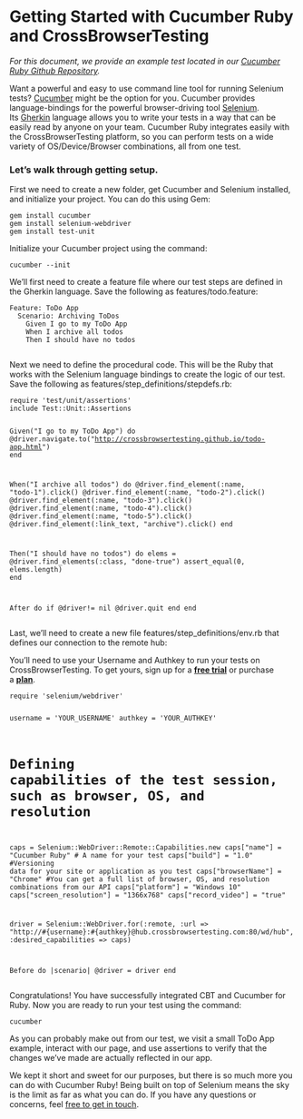 <h1><strong>Getting Started with Cucumber Ruby and CrossBrowserTesting</strong></h1>
<p><em>For this document, we provide an example test located in our&nbsp;<a href="https://github.com/crossbrowsertesting/selenium-cucumber-ruby">Cucumber Ruby Github Repository</a>.</em></p>
<p>Want a powerful and easy to use command line tool for running Selenium tests?&nbsp;<a href="https://cucumber.io/">Cucumber</a>&nbsp;might be the option for you. Cucumber provides language-bindings for the powerful browser-driving tool&nbsp;<a href="http://www.seleniumhq.org/docs/" rel="nofollow">Selenium</a>. Its&nbsp;<a href="https://docs.cucumber.io/gherkin/" rel="nofollow">Gherkin</a> language allows you to write your tests in a way that can be easily read by anyone on your team. Cucumber Ruby integrates easily with the CrossBrowserTesting platform, so you can perform tests on a wide variety of OS/Device/Browser combinations, all from one test.</p>
<h3>Let’s walk through getting setup.</h3>
<p>First we need to create a new folder, get Cucumber and Selenium installed, and initialize your project. You can do this using Gem:</p>
<p><code class=" prettyprinted"><span class="pln">gem install cucumber</span></code><br>
<code class=" prettyprinted"><span class="pln">gem install selenium-webdriver&nbsp;</span></code><br>
<code class=" prettyprinted"><span class="pln">gem install test-unit</span></code><code class=" prettyprinted"></code></p>
<p>Initialize your Cucumber project using the command:</p>
<pre><code>cucumber --init</code></pre>
<p>We’ll first need to create a feature file where our test steps are defined in the Gherkin language. Save the following as features/todo.feature:</p>
<pre><code>Feature: ToDo App
  Scenario: Archiving ToDos
    Given I go to my ToDo App
    When I archive all todos
    Then I should have no todos
 </code></pre>
<p>Next we need to define the procedural code. This will be the Ruby that works with the Selenium language bindings to create the logic of our test. Save the following as features/step_definitions/stepdefs.rb:</p>
<pre><code>require 'test/unit/assertions'
include Test::Unit::Assertions

Given("I go to my ToDo App") do
	@driver.navigate.to("http://crossbrowsertesting.github.io/todo-app.html")
end

When("I archive all todos") do
	@driver.find_element(:name, "todo-1").click()
	@driver.find_element(:name, "todo-2").click()
	@driver.find_element(:name, "todo-3").click()
	@driver.find_element(:name, "todo-4").click()
	@driver.find_element(:name, "todo-5").click()
	@driver.find_element(:link_text, "archive").click()
end

Then("I should have no todos") do
	elems = @driver.find_elements(:class, "done-true")
	assert_equal(0, elems.length)
end

After do
	if @driver!= nil
		@driver.quit
	end
end </code></pre>
<p>Last, we’ll need to create a new file features/step_definitions/env.rb that defines our connection to the remote hub:</p>
<div class="blue-alert">You’ll need to use your Username and Authkey to run your tests on CrossBrowserTesting. To get yours, sign up for a&nbsp;<a href="https://crossbrowsertesting.com/freetrial"><b>free trial</b></a>&nbsp;or purchase a&nbsp;<a href="https://crossbrowsertesting.com/pricing"><b>plan</b></a>.</div>
<pre><code>require 'selenium/webdriver'

username = 'YOUR_USERNAME'
authkey = 'YOUR_AUTHKEY'

# Defining capabilities of the test session, such as browser, OS, and resolution
caps = Selenium::WebDriver::Remote::Capabilities.new 
caps["name"] = "Cucumber Ruby" # A name for your test
caps["build"] = "1.0"  #Versioning data for your site or application as you test
caps["browserName"] = "Chrome" #You can get a full list of browser, OS, and resolution combinations from our API
caps["platform"] = "Windows 10" 
caps["screen_resolution"] = "1366x768" 
caps["record_video"] = "true"

driver = Selenium::WebDriver.for(:remote, :url =&gt; "http://#{username}:#{authkey}@hub.crossbrowsertesting.com:80/wd/hub", :desired_capabilities =&gt; caps)


Before do |scenario|
	@driver = driver
end
 </code></pre>
<p>Congratulations! You have successfully integrated CBT and Cucumber for Ruby. Now you are ready to run your test using the command:</p>
<pre><code>cucumber</code></pre>
<p>As you can probably make out from our test, we visit a small ToDo App example, interact with our page, and use assertions to verify that the changes we’ve made are actually reflected in our app.</p>
<p>We kept it short and sweet for our purposes, but there is so much more you can do with Cucumber Ruby! Being built on top of Selenium means the sky is the limit as far as what you can do. If you have any questions or concerns, feel <a href="mailto:info@crossbrowsertesting.com">free to get in touch</a>.</p>
